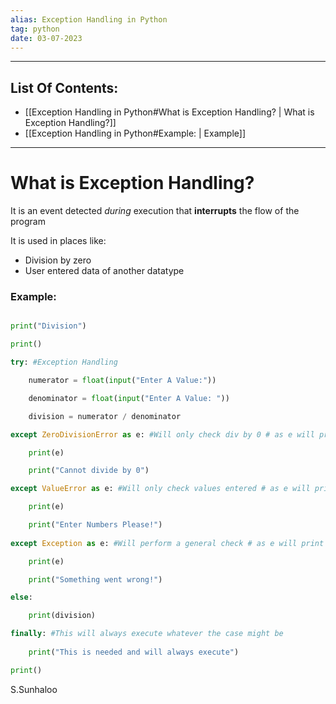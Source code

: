 ```yaml
---
alias: Exception Handling in Python
tag: python
date: 03-07-2023
--- 
```


---

## List Of Contents:

- [[Exception Handling in Python#What is Exception Handling? | What is Exception Handling?]]
- [[Exception Handling in Python#Example: | Example]]

---

# What is Exception Handling?

It is an event detected *during* execution that **interrupts** the flow of the program

It is used in places like:

- Division by zero
- User entered data of another datatype

### Example:

```python

print("Division")

print()

try: #Exception Handling

    numerator = float(input("Enter A Value:"))

    denominator = float(input("Enter A Value: "))

    division = numerator / denominator

except ZeroDivisionError as e: #Will only check div by 0 # as e will print the exeption used

    print(e)

    print("Cannot divide by 0")

except ValueError as e: #Will only check values entered # as e will print the exeption used

    print(e)

    print("Enter Numbers Please!")
  
except Exception as e: #Will perform a general check # as e will print the exeption used

    print(e)

    print("Something went wrong!")

else:

    print(division)

finally: #This will always execute whatever the case might be
  
    print("This is needed and will always execute")

print()

```

S.Sunhaloo